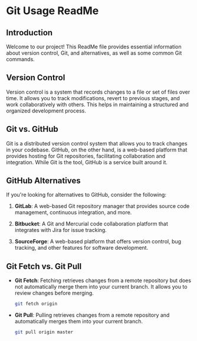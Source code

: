 # Git Usage ReadMe

## Introduction

Welcome to our project! This ReadMe file provides essential information about version control, Git, and alternatives, as well as some common Git commands.

## Version Control

Version control is a system that records changes to a file or set of files over time. It allows you to track modifications, revert to previous stages, and work collaboratively with others. This helps in maintaining a structured and organized development process.

## Git vs. GitHub

Git is a distributed version control system that allows you to track changes in your codebase. GitHub, on the other hand, is a web-based platform that provides hosting for Git repositories, facilitating collaboration and integration. While Git is the tool, GitHub is a service built around it.

## GitHub Alternatives

If you're looking for alternatives to GitHub, consider the following:

1. **GitLab**: A web-based Git repository manager that provides source code management, continuous integration, and more.

2. **Bitbucket**: A Git and Mercurial code collaboration platform that integrates with Jira for issue tracking.

3. **SourceForge**: A web-based platform that offers version control, bug tracking, and other features for software development.

## Git Fetch vs. Git Pull

- **Git Fetch**: Fetching retrieves changes from a remote repository but does not automatically merge them into your current branch. It allows you to review changes before merging.

  ```bash
  git fetch origin

  ```

- **Git Pull**: Pulling retrieves changes from a remote repository and automatically merges them into your current branch.

  ```bash
  git pull origin master

  ```

